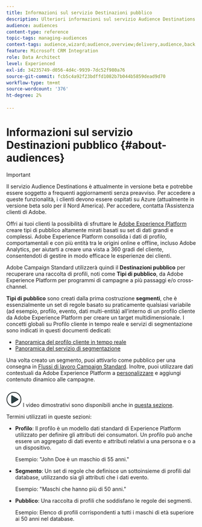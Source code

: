 ```yaml
---
title: Informazioni sul servizio Destinazioni pubblico
description: Ulteriori informazioni sul servizio Audience Destinations.
audience: audiences
content-type: reference
topic-tags: managing-audiences
context-tags: audience,wizard;audience,overview;delivery,audience,back
feature: Microsoft CRM Integration
role: Data Architect
level: Experienced
exl-id: 34235749-d056-4d4c-9939-7dc52f980a76
source-git-commit: fcb5c4a92f23bdffd1082b7b044b5859dead9d70
workflow-type: tm+mt
source-wordcount: '376'
ht-degree: 2%

---
```


# Informazioni sul servizio Destinazioni pubblico {#about-audiences}

>[!IMPORTANT]
>
>Il servizio Audience Destinations è attualmente in versione beta e potrebbe essere soggetto a frequenti aggiornamenti senza preavviso. Per accedere a queste funzionalità, i clienti devono essere ospitati su Azure (attualmente in versione beta solo per il Nord America). Per accedere, contatta l’Assistenza clienti di Adobe.

Offri ai tuoi clienti la possibilità di sfruttare le [Adobe Experience Platform](https://experienceleague.adobe.com/docs/experience-platform/landing/home.html) creare tipi di pubblico altamente mirati basati su set di dati grandi e complessi. Adobe Experience Platform consolida i dati di profilo, comportamentali e con più entità tra le origini online e offline, incluso Adobe Analytics, per aiutarti a creare una vista a 360 gradi del cliente, consentendoti di gestire in modo efficace le esperienze dei clienti.

Adobe Campaign Standard utilizzerà quindi il **Destinazioni pubblico** per recuperare una raccolta di profili, noti come **Tipi di pubblico**, da Adobe Experience Platform per programmi di campagne a più passaggi e/o cross-channel.

**Tipi di pubblico** sono creati dalla prima costruzione **segmenti**, che è essenzialmente un set di regole basato su praticamente qualsiasi variabile (ad esempio, profilo, evento, dati multi-entità) all’interno di un profilo cliente da Adobe Experience Platform per creare un target multidimensionale. I concetti globali su Profilo cliente in tempo reale e servizi di segmentazione sono indicati in questi documenti dedicati:

* [Panoramica del profilo cliente in tempo reale](https://experienceleague.adobe.com/docs/experience-platform/profile/home.html)
* [Panoramica del servizio di segmentazione](https://experienceleague.adobe.com/docs/experience-platform/segmentation/home.html)

Una volta creato un segmento, puoi attivarlo come pubblico per una consegna in [Flussi di lavoro Campaign Standard](../../integrating/using/aep-targeting-audiences.md). Inoltre, puoi utilizzare dati contestuali da Adobe Experience Platform a [personalizzare](../../integrating/using/aep-personalizing-campaigns.md) e aggiungi contenuto dinamico alle campagne.

![](assets/do-not-localize/how-to-video.png) I video dimostrativi sono disponibili anche in [questa sezione](https://experienceleague.adobe.com/docs/campaign-learn/campaign-standard-tutorials/profiles-and-audiences/audience-destinations/audience-destinations-overview.html).

Termini utilizzati in queste sezioni:

* **Profilo**: Il profilo è un modello dati standard di Experience Platform utilizzato per definire gli attributi dei consumatori. Un profilo può anche essere un aggregato di dati evento e attributi relativi a una persona e o a un dispositivo.

   Esempio: &quot;John Doe è un maschio di 55 anni.&quot;

* **Segmento**: Un set di regole che definisce un sottoinsieme di profili dal database, utilizzando sia gli attributi che i dati evento.

   Esempio: &quot;Maschi che hanno più di 50 anni.&quot;

* **Pubblico**: Una raccolta di profili che soddisfano le regole dei segmenti.

   Esempio: Elenco di profili corrispondenti a tutti i maschi di età superiore ai 50 anni nel database.
